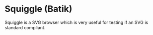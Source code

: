 # Squiggle (Batik)

Squiggle is a SVG browser which is very useful for testing if an SVG is standard compliant.
